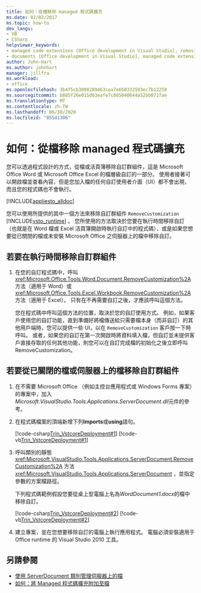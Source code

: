 ```yaml
---
title: 如何：從檔移除 managed 程式碼擴充
ms.date: 02/02/2017
ms.topic: how-to
dev_langs:
- VB
- CSharp
helpviewer_keywords:
- managed code extensions [Office development in Visual Studio], removing
- documents [Office development in Visual Studio], managed code extensions
author: John-Hart
ms.author: johnhart
manager: jillfra
ms.workload:
- office
ms.openlocfilehash: 3b4f5cb3098289463cea7e650332583ec7b12258
ms.sourcegitcommit: b885f26e015d03eafe7c885040644a52bb071fae
ms.translationtype: MT
ms.contentlocale: zh-TW
ms.lasthandoff: 06/30/2020
ms.locfileid: "85541306"
---
```

# <a name="how-to-remove-managed-code-extensions-from-documents"></a>如何：從檔移除 managed 程式碼擴充
  您可以透過程式設計的方式，從檔或活頁簿移除自訂群組件，這是 Microsoft Office Word 或 Microsoft Office Excel 的檔層級自訂的一部分。 使用者接著可以開啟檔並查看內容，但是您加入檔的任何自訂使用者介面（UI）都不會出現，而且您的程式碼也不會執行。

 [!INCLUDE[appliesto_alldoc](../vsto/includes/appliesto-alldoc-md.md)]

 您可以使用所提供的其中一個方法來移除自訂群組件 `RemoveCustomization` [!INCLUDE[vsto_runtime](../vsto/includes/vsto-runtime-md.md)] 。 您所使用的方法取決於您要在執行時間移除自訂（也就是在 Word 檔或 Excel 活頁簿開啟時執行自訂中的程式碼），或是如果您想要從已關閉的檔或未安裝 Microsoft Office 之伺服器上的檔中移除自訂。

## <a name="to-remove-the-customization-assembly-at-run-time"></a>若要在執行時間移除自訂群組件

1. 在您的自訂程式碼中，呼叫 <xref:Microsoft.Office.Tools.Word.Document.RemoveCustomization%2A> 方法（適用于 Word）或 <xref:Microsoft.Office.Tools.Excel.Workbook.RemoveCustomization%2A> 方法（適用于 Excel）。 只有在不再需要自訂之後，才應該呼叫這個方法。

     您在程式碼中呼叫這個方法的位置，取決於您的自訂使用方式。 例如，如果客戶使用您的自訂功能，直到準備好將檔傳送給只需要檔本身（而非自訂）的其他用戶端時，您可以提供一些 UI，以在 `RemoveCustomization` 客戶按一下時呼叫。 或者，如果您的自訂在第一次開啟時將資料填入檔，但自訂並未提供客戶直接存取的任何其他功能，則您可以在自訂完成檔的初始化之後立即呼叫 RemoveCustomization。

## <a name="to-remove-the-customization-assembly-from-a-closed-document-or-a-document-on-a-server"></a>若要從已關閉的檔或伺服器上的檔移除自訂群組件

1. 在不需要 Microsoft Office （例如主控台應用程式或 Windows Forms 專案）的專案中，加入*Microsoft.VisualStudio.Tools.Applications.ServerDocument.dll*元件的參考。

2. 在程式碼檔案的頂端新增下列**Imports**或**using**語句。

     [!code-csharp[Trin_VstcoreDeployment#1](../vsto/codesnippet/CSharp/Trin_VstcoreDeploymentCS/Program.cs#1)]
     [!code-vb[Trin_VstcoreDeployment#1](../vsto/codesnippet/VisualBasic/Trin_VstcoreDeploymentVB/Program.vb#1)]

3. 呼叫類別的靜態 <xref:Microsoft.VisualStudio.Tools.Applications.ServerDocument.RemoveCustomization%2A> 方法 <xref:Microsoft.VisualStudio.Tools.Applications.ServerDocument> ，並指定參數的方案檔路徑。

     下列程式碼範例假設您要從桌上型電腦上名為*WordDocument1.docx*的檔中移除自訂。

     [!code-csharp[Trin_VstcoreDeployment#2](../vsto/codesnippet/CSharp/Trin_VstcoreDeploymentCS/Program.cs#2)]
     [!code-vb[Trin_VstcoreDeployment#2](../vsto/codesnippet/VisualBasic/Trin_VstcoreDeploymentVB/Program.vb#2)]

4. 建立專案，並在您想要移除自訂的電腦上執行應用程式。 電腦必須安裝適用于 Office runtime 的 Visual Studio 2010 工具。

## <a name="see-also"></a>另請參閱
- [使用 ServerDocument 類別管理伺服器上的檔](../vsto/managing-documents-on-a-server-by-using-the-serverdocument-class.md)
- [如何：將 Managed 程式碼擴充附加至檔](../vsto/how-to-attach-managed-code-extensions-to-documents.md)
